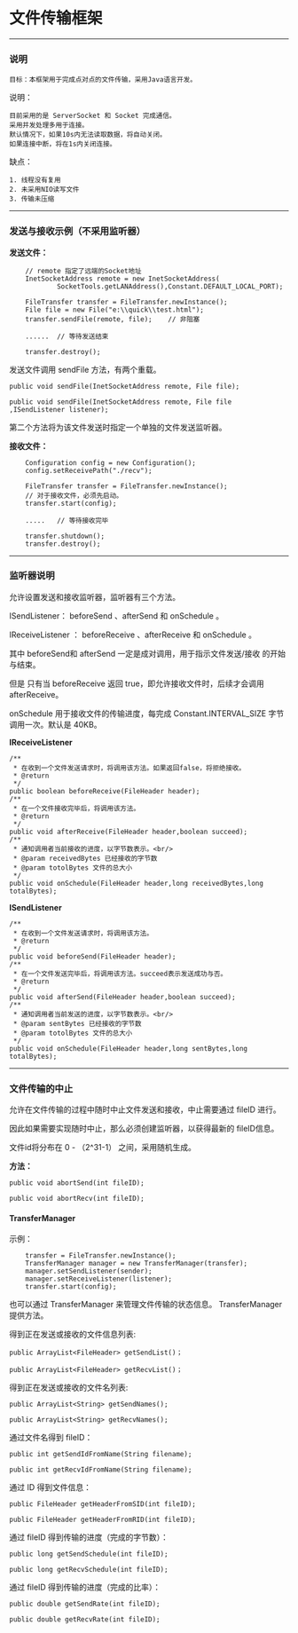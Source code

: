 
#  文件传输框架

--------------------------
### 说明

	目标：本框架用于完成点对点的文件传输，采用Java语言开发。

说明：
	
	目前采用的是 ServerSocket 和 Socket 完成通信。
	采用并发处理多用于连接。
	默认情况下，如果10s内无法读取数据，将自动关闭。
	如果连接中断，将在1s内关闭连接。
	
缺点：

	1. 线程没有复用
	2. 未采用NIO读写文件
	3. 传输未压缩
	

-------------------------
### 发送与接收示例（不采用监听器）

**发送文件：**
		
		// remote 指定了远端的Socket地址
		InetSocketAddress remote = new InetSocketAddress(
				SocketTools.getLANAddress(),Constant.DEFAULT_LOCAL_PORT);

		FileTransfer transfer = FileTransfer.newInstance();
		File file = new File("e:\\quick\\test.html");
		transfer.sendFile(remote, file);	// 非阻塞

		......	// 等待发送结束

		transfer.destroy();

发送文件调用 sendFile 方法，有两个重载。

	public void sendFile(InetSocketAddress remote, File file);
	
	public void sendFile(InetSocketAddress remote, File file ,ISendListener listener);

第二个方法将为该文件发送时指定一个单独的文件发送监听器。


**接收文件：**
		
		Configuration config = new Configuration();
		config.setReceivePath("./recv");
		
		FileTransfer transfer = FileTransfer.newInstance();
		// 对于接收文件，必须先启动。
		transfer.start(config);
		
		.....	// 等待接收完毕

		transfer.shutdown();
		transfer.destroy();



-------------------------
### 监听器说明

允许设置发送和接收监听器，监听器有三个方法。

ISendListener： beforeSend  、afterSend  和 onSchedule 。

IReceiveListener ： beforeReceive  、afterReceive  和 onSchedule 。

其中 beforeSend和 afterSend 一定是成对调用，用于指示文件发送/接收 的开始与结束。

但是 只有当 beforeReceive 返回 true，即允许接收文件时，后续才会调用 afterReceive。

onSchedule 用于接收文件的传输进度，每完成 Constant.INTERVAL_SIZE 字节调用一次。默认是 40KB。

**IReceiveListener**
	
	/**
	 * 在收到一个文件发送请求时，将调用该方法。如果返回false，将拒绝接收。
	 * @return
	 */
	public boolean beforeReceive(FileHeader header);
	/**
	 * 在一个文件接收完毕后，将调用该方法。
	 * @return
	 */
	public void afterReceive(FileHeader header,boolean succeed);
	/**
	 * 通知调用者当前接收的进度，以字节数表示。<br/>
	 * @param receivedBytes 已经接收的字节数	
	 * @param totolBytes 文件的总大小
	 */
	public void onSchedule(FileHeader header,long receivedBytes,long totalBytes);

**ISendListener**
	
	/**
	 * 在收到一个文件发送请求时，将调用该方法。
	 * @return
	 */
	public void beforeSend(FileHeader header);
	/**
	 * 在一个文件发送完毕后，将调用该方法。succeed表示发送成功与否。
	 * @return
	 */
	public void afterSend(FileHeader header,boolean succeed);
	/**
	 * 通知调用者当前发送的进度，以字节数表示。<br/>
	 * @param sentBytes 已经接收的字节数	
	 * @param totolBytes 文件的总大小
	 */
	public void onSchedule(FileHeader header,long sentBytes,long totalBytes);


------------------------
### 文件传输的中止

允许在文件传输的过程中随时中止文件发送和接收，中止需要通过 fileID 进行。

因此如果需要实现随时中止，那么必须创建监听器，以获得最新的 fileID信息。

文件id将分布在 0 - （2^31-1） 之间，采用随机生成。

**方法：**
	
	public void abortSend(int fileID);
	
	public void abortRecv(int fileID);


#### TransferManager

示例：
	
		transfer = FileTransfer.newInstance();
		TransferManager manager = new TransferManager(transfer);
		manager.setSendListener(sender);
		manager.setReceiveListener(listener);
		transfer.start(config);

也可以通过 TransferManager 来管理文件传输的状态信息。
TransferManager 提供方法。

得到正在发送或接收的文件信息列表:

	public ArrayList<FileHeader> getSendList()；

	public ArrayList<FileHeader> getRecvList()；

得到正在发送或接收的文件名列表:
	
	public ArrayList<String> getSendNames();

	public ArrayList<String> getRecvNames();

通过文件名得到 fileID：
	
	public int getSendIdFromName(String filename);

	public int getRecvIdFromName(String filename);

通过 ID 得到文件信息：
	
	public FileHeader getHeaderFromSID(int fileID);

	public FileHeader getHeaderFromRID(int fileID);

通过 fileID 得到传输的进度（完成的字节数）：
	
	public long getSendSchedule(int fileID);
	
	public long getRecvSchedule(int fileID);

通过 fileID 得到传输的进度（完成的比率）：
	
	public double getSendRate(int fileID);
	
	public double getRecvRate(int fileID);	
